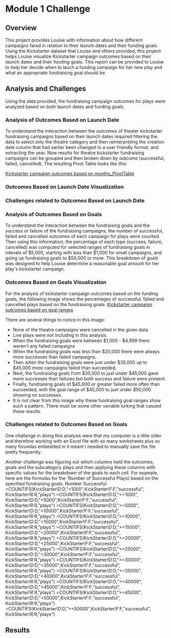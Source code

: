 # Module 1 Challenge

## Overview

This project provides Louise with information about how different campaigns fared in relation to their launch dates and their funding goals. Using the Kickstarter dataset that Louise and others provided, this project helps Louise visualize Kickstarter campaign outcomes based on their launch dates and their funding goals. This report can be provided to Louise to help her decide when to lauch a funding campaign for her new play and what an appropriate fundraising goal should be. 

## Analysis and Challenges
Using the data provided, the fundraising campaign outcomes for plays were analyzed based on both launch dates and funding goals. 

### Analysis of Outcomes Based on Launch Date
To understand the interaction between the outcomes of theater kickstarter fundraising campaigns based on their launch dates required filtering the data to select only the theatre category and then reinterpreting the creation date column that had earlier been changed to a user friendly format, and extracting the year. Now results for theatre kickstarter fundraising campaigns can be grouped and then broken down by outcome (successful, failed, cancelled). The resulting Pivot Table looks like this:

[Kickstarter campaign outcomes based on months_PivotTable](resources/Outcomes_by_launch_month.PNG)


### Outcomes Based on Launch Date Visualization

### Challenges related to Outcomes Based on Launch Date




### Analysis of Outcomes Based on Goals
To understand the interaction between the fundraising goals and the success or failure of the fundraising campaigns, the number of successful, failed and cancelled outcomes of each campaign for plays were counted. Then using this information, the percentage of each type (success, failure, cancelled) was computed for selected ranges of fundraising goals in intevals of $5,000, starting with less than $1,000 for small campaigns, and going up fundraising goals to $50,000 or more. This breakdown of goals was designed to help Louise determine a reasonable goal amount for her play's kickstarter campaign. 

### Outcomes Based on Goals Visualization
For the analysis of kickstarter campaign outcomes based on the funding goals, the following image shows the percentages of successful, failed and cancelled plays based on the fundraising goals. 
[Kickstarter campaign outcomes based on goal ranges](resources/Outcomes_vs_Goals.png)

There are several things to notice in this image:

* None of the theatre campaigns were cancelled in the given data.
* Live plays were not including in this analysis.
* When the fundraising goals were between $1,000 - $4,999 there weren't any failed campaigns
* When the fundraising goals was less than $20,000 there were always more successes than failed campaigns. 
* Then when the fundraising goals were just under $35,000 up to $45,000 more campaigns failed than succeeded. 
* Next, the fundraising goals from $35,000 to just under $45,000 gave more successes than failures but both success and failure were present.
* Finally, fundraising goals of $45,000 or greater failed more often than succeeded, with the goal range of $45,000 to just under $50,000 showing no successes.
* It is not clear from this image why these fundraising goal ranges show such a pattern. There must be some other variable lurking that casued these results. 

### Challenges related to Outcomes Based on Goals
One challenge in doing this analysis were that my computer is a little older and therefore working with an Excel file with so many worksheets plus so many forumlas embedded in it meant I needed to manually save the file pretty frequently. 

Another challenge was figuring out which columns held the outcomes, goals and the subcategory plays and then applying these columns with specific values for the breakdown of the goals to each cell. For example, here are the formulas for the 'Number of Successful Plays) based on the specified fundraising goals. 
Number Successful
=COUNTIFS(KickStarter!$D:$D,"<1000",KickStarter!$F:$F,"successful", KickStarter!$R:$R,"plays")
=COUNTIFS(KickStarter!$D:$D,">=1000",  KickStarter!$D:$D,"<5000",KickStarter!$F:$F,"successful", KickStarter!$R:$R,"plays")
=COUNTIFS(KickStarter!$D:$D,">=5000",  KickStarter!$D:$D,"<10000",KickStarter!$F:$F,"successful", KickStarter!$R:$R,"plays")
=COUNTIFS(KickStarter!$D:$D,">=10000",  KickStarter!$D:$D,"<15000",KickStarter!$F:$F,"successful", KickStarter!$R:$R,"plays")
=COUNTIFS(KickStarter!$D:$D,">=15000",  KickStarter!$D:$D,"<20000",KickStarter!$F:$F,"successful", KickStarter!$R:$R,"plays")
=COUNTIFS(KickStarter!$D:$D,">=20000",  KickStarter!$D:$D,"<25000",KickStarter!$F:$F,"successful", KickStarter!$R:$R,"plays")
=COUNTIFS(KickStarter!$D:$D,">=25000",  KickStarter!$D:$D,"<30000",KickStarter!$F:$F,"successful", KickStarter!$R:$R,"plays")
=COUNTIFS(KickStarter!$D:$D,">=30000",  KickStarter!$D:$D,"<35000",KickStarter!$F:$F,"successful", KickStarter!$R:$R,"plays")
=COUNTIFS(KickStarter!$D:$D,">=35000",  KickStarter!$D:$D,"<40000",KickStarter!$F:$F,"successful", KickStarter!$R:$R,"plays")
=COUNTIFS(KickStarter!$D:$D,">=40000",  KickStarter!$D:$D,"<45000",KickStarter!$F:$F,"successful", KickStarter!$R:$R,"plays")
=COUNTIFS(KickStarter!$D:$D,">=45000",  KickStarter!$D:$D,"<50000",KickStarter!$F:$F,"successful", KickStarter!$R:$R,"plays")
=COUNTIFS(KickStarter!$D:$D,">=50000",KickStarter!$F:$F,"successful", KickStarter!$R:$R,"plays")


## Results

